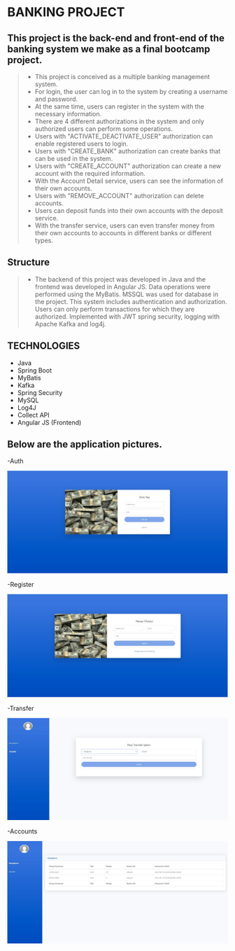 # BANKING PROJECT

## This project is the back-end and front-end of the banking system we make as a final bootcamp project.

> - This project is conceived as a multiple banking management system.
> - For login, the user can log in to the system by creating a username and password.
> - At the same time, users can register in the system with the necessary information.
> - There are 4 different authorizations in the system and only authorized users can perform some operations.
> - Users with "ACTIVATE_DEACTIVATE_USER" authorization can enable registered users to login.
> - Users with "CREATE_BANK" authorization can create banks that can be used in the system.
> - Users with "CREATE_ACCOUNT" authorization can create a new account with the required information.
> - With the Account Detail service, users can see the information of their own accounts.
> - Users with "REMOVE_ACCOUNT" authorization can delete accounts.
> - Users can deposit funds into their own accounts with the deposit service.
> - With the transfer service, users can even transfer money from their own accounts to accounts in different banks or different types.

## Structure
> - The backend of this project was developed in Java and the frontend was developed in Angular JS. 
Data operations were performed using the MyBatis.
MSSQL was used for database in the project. 
This system includes authentication and authorization. 
Users can only perform transactions for which they are authorized. 
Implemented with JWT spring security, logging with Apache Kafka and log4j. 


## TECHNOLOGIES
- Java
- Spring Boot
- MyBatis
- Kafka
- Spring Security
- MySQL
- Log4J
- Collect API
- Angular JS (Frontend)

## Below are the application pictures.

-Auth

![login picture](images_for_readme/login.jpg)

-Register

![register picture](images_for_readme/register.jpg)

-Transfer

![transfer picture](images_for_readme/transfer.jpg)

-Accounts

![accounts picture](images_for_readme/get-accounts.jpg)
